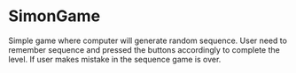 # SimonGame
Simple game where computer will generate random sequence. User need to remember sequence and pressed the buttons accordingly to complete the level. If user makes mistake in the sequence game is over.

